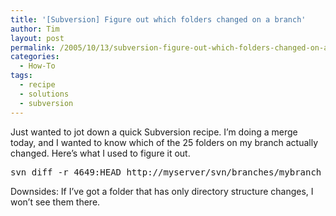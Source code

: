 ```yaml
---
title: '[Subversion] Figure out which folders changed on a branch'
author: Tim
layout: post
permalink: /2005/10/13/subversion-figure-out-which-folders-changed-on-a-branch/
categories:
  - How-To
tags:
  - recipe
  - solutions
  - subversion
---
```

Just wanted to jot down a quick Subversion recipe. I&#8217;m doing a merge today, and I wanted to know which of the 25 folders on my branch actually changed. Here&#8217;s what I used to figure it out.

<pre class="textmate-source railscasts"><span class="source source_shell">svn diff -r 4649:HEAD http://myserver/svn/branches/mybranch <span class="keyword keyword_operator keyword_operator_pipe keyword_operator_pipe_shell">|</span> grep <span class="string string_quoted string_quoted_double string_quoted_double_shell"><span class="punctuation punctuation_definition punctuation_definition_string punctuation_definition_string_begin punctuation_definition_string_begin_shell">"</span>Index:<span class="punctuation punctuation_definition punctuation_definition_string punctuation_definition_string_end punctuation_definition_string_end_shell">"</span></span> <span class="keyword keyword_operator keyword_operator_pipe keyword_operator_pipe_shell">|</span> sed -e <span class="string string_quoted string_quoted_double string_quoted_double_shell"><span class="punctuation punctuation_definition punctuation_definition_string punctuation_definition_string_begin punctuation_definition_string_begin_shell">"</span>s/Index: ([^\/]<em>)\/.</em>/\1/<span class="punctuation punctuation_definition punctuation_definition_string punctuation_definition_string_end punctuation_definition_string_end_shell">"</span></span> <span class="keyword keyword_operator keyword_operator_pipe keyword_operator_pipe_shell">|</span> sort -u</span></pre>

Downsides: If I&#8217;ve got a folder that has only directory structure changes, I won&#8217;t see them there.
